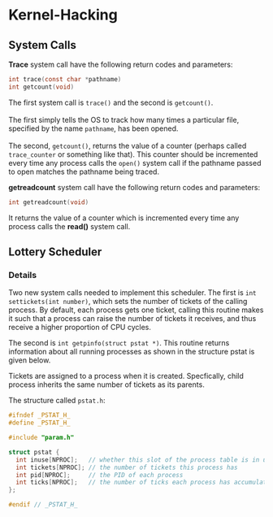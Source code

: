 # Kernel-Hacking

## System Calls

**Trace** system call have the following return codes and parameters: 

```c
int trace(const char *pathname)
int getcount(void)
```

The first
system call is `trace()` and the second is `getcount()`.<br><br>
The first simply tells the OS to track how many times a particular file,
specified by the name `pathname`, has been opened.<br><br>
The second, `getcount()`, returns the value of a counter (perhaps called `trace_counter`
or something like that). This counter should be incremented every time any process calls the
`open()` system call if the pathname passed to open matches the pathname being traced.

**getreadcount** system call have the following return codes and
parameters: 

```c
int getreadcount(void)
```

It returns the value of a counter which is incremented every time any process calls the
**read()** system call.

## Lottery Scheduler

### Details

Two new system calls needed to implement this scheduler. The first is `int settickets(int number)`, which sets the number of tickets of the calling process. By default, each process gets one ticket, calling this routine makes it such that a process can raise the number of tickets it receives, and thus receive a higher proportion of CPU cycles.

The second is `int getpinfo(struct pstat *)`. This routine returns information about all running processes as shown in the structure pstat is given below.

Tickets are assigned to a process when it is created. Specfically, child process inherits the same number of tickets as its parents.

The structure called `pstat.h`:

```c
#ifndef _PSTAT_H_
#define _PSTAT_H_

#include "param.h"

struct pstat {
  int inuse[NPROC];   // whether this slot of the process table is in use (1 or 0)
  int tickets[NPROC]; // the number of tickets this process has
  int pid[NPROC];     // the PID of each process 
  int ticks[NPROC];   // the number of ticks each process has accumulated 
};

#endif // _PSTAT_H_
```




